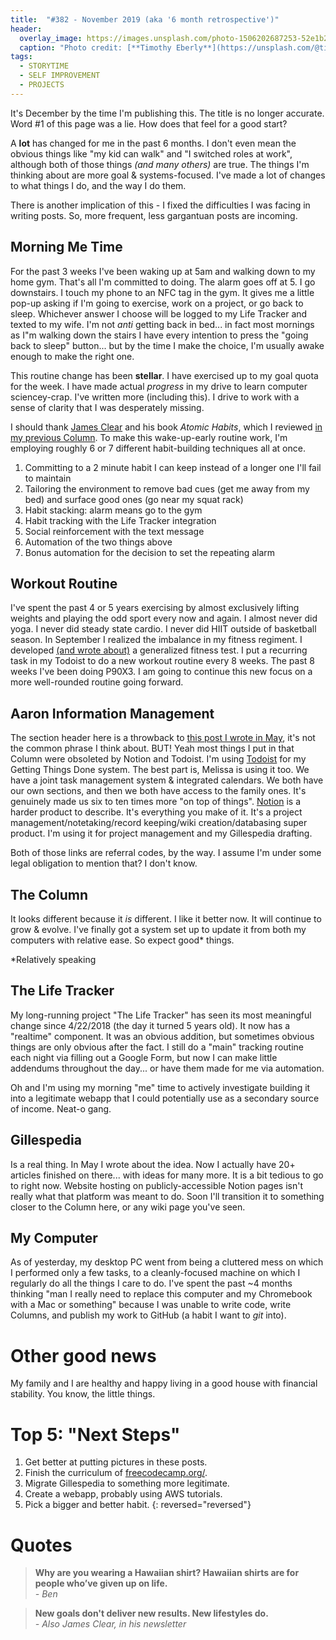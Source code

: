 ```yaml
---
title:  "#382 - November 2019 (aka '6 month retrospective')"
header:
  overlay_image: https://images.unsplash.com/photo-1506202687253-52e1b29d3527?ixlib=rb-1.2.1&ixid=eyJhcHBfaWQiOjEyMDd9&auto=format&fit=crop&w=1350&q=80
  caption: "Photo credit: [**Timothy Eberly**](https://unsplash.com/@timothyeberly/portfolio)"
tags:
  - STORYTIME
  - SELF IMPROVEMENT
  - PROJECTS
---
```


It's December by the time I'm publishing this.  The title is no longer accurate. Word #1 of this page was a lie. How does that feel for a good start?

A **lot** has changed for me in the past 6 months. I don't even mean the obvious things like "my kid can walk" and "I switched roles at work", although both of those things *(and many others)* are true. The things I'm thinking about are more goal & systems-focused. I've made a lot of changes to what things I do, and the way I do them.

There is another implication of this - I fixed the difficulties I was facing in writing posts. So, more frequent, less gargantuan posts are incoming.

## Morning Me Time
For the past 3 weeks I've been waking up at 5am and walking down to my home gym. That's all I'm committed to doing. The alarm goes off at 5. I go downstairs. I touch my phone to an NFC tag in the gym. It gives me a little pop-up asking if I'm going to exercise, work on a project, or go back to sleep. Whichever answer I choose will be logged to my Life Tracker and texted to my wife. I'm not *anti* getting back in bed... in fact most mornings as I"m walking down the stairs I have every intention to press the "going back to sleep" button... but by the time I make the choice, I'm usually awake enough to make the right one.

This routine change has been **stellar**. I have exercised up to my goal quota for the week. I have made actual *progress* in my drive to learn computer sciencey-crap. I've written more (including this). I drive to work with a sense of clarity that I was desperately missing.

I should thank [James Clear](http://www.jamesclear.com) and his book *Atomic Habits*, which I reviewed [in my previous Column](https://aarongilly.com/381-Atomic-Habits-Review/). To make this wake-up-early routine work, I'm employing roughly 6 or 7 different habit-building techniques all at once.   
1. Committing to a 2 minute habit I can keep instead of a longer one I'll fail to maintain
2. Tailoring the environment to remove bad cues (get me away from my bed) and surface good ones (go near my squat rack)
3. Habit stacking: alarm means go to the gym
4. Habit tracking with the Life Tracker integration
5. Social reinforcement with the text message
6. Automation of the two things above
7. Bonus automation for the decision to set the repeating alarm

## Workout Routine
I've spent the past 4 or 5 years exercising by almost exclusively lifting weights and playing the odd sport every now and again. I almost never did yoga. I never did steady state cardio. I never did HIIT outside of basketball season. In September I realized the imbalance in my fitness regiment. I developed [(and wrote about)](https://aarongilly.com/379-defining-and-measuring-healthy/) a generalized fitness test. I put a recurring task in my Todoist to do a new workout routine every 8 weeks. The past 8 weeks I've been doing P90X3. I am going to continue this new focus on a more well-rounded routine going forward.

## Aaron Information Management
The section header here is a throwback to [this post I wrote in May](https://aarongilly.com/370-feature-aaron-information/), it's not the common phrase I think about. BUT! Yeah most things I put in that Column were obsoleted by Notion and Todoist. I'm using [Todoist](https://todoist.com/r/aarongilly_wgfwvu) for my Getting Things Done system. The best part is, Melissa is using it too. We have a joint task management system & integrated calendars. We both have our own sections, and then we both have access to the family ones. It's genuinely made us six to ten times more "on top of things".  [Notion](https://www.notion.so/?r=a43b7d84790844c09b86d7b078089923) is a harder product to describe. It's everything you make of it. It's a project management/notetaking/record keeping/wiki creation/databasing super product. I'm using it for project management and my Gillespedia drafting.

Both of those links are referral codes, by the way. I assume I'm under some legal obligation to mention that? I don't know.

## The Column
It looks different because it *is* different. I like it better now. It will continue to grow & evolve. I've finally got a system set up to update it from both my computers with relative ease. So expect good* things.

*Relatively speaking

## The Life Tracker
My long-running project "The Life Tracker" has seen its most meaningful change since 4/22/2018 (the day it turned 5 years old). It now has a "realtime" component. It was an obvious addition, but sometimes obvious things are only obvious after the fact. I still do a "main" tracking routine each night via filling out a Google Form, but now I can make little addendums throughout the day... or have them made for me via automation. 

Oh and I'm using my morning "me" time to actively investigate building it into a legitimate webapp that I could potentially use as a secondary source of income. Neat-o gang.

## Gillespedia
Is a real thing. In May I wrote about the idea. Now I actually have 20+ articles finished on there... with ideas for many more. It is a bit tedious to go to right now. Website hosting on publicly-accessible Notion pages isn't really what that platform was meant to do. Soon I'll transition it to something closer to the Column here, or any wiki page you've seen.

## My Computer
As of yesterday, my desktop PC went from being a cluttered mess on which I performed only a few tasks, to a cleanly-focused machine on which I regularly do all the things I care to do. I've spent the past ~4 months thinking "man I really need to replace this computer and my Chromebook with a Mac or something" because I was unable to write code, write Columns, and publish my work to GitHub (a habit I want to *git* into).

# Other good news
My family and I are healthy and happy living in a good house with financial stability. You know, the little things.

# Top 5: "Next Steps"
1. Get better at putting pictures in these posts.
2. Finish the curriculum of [freecodecamp.org/](https://www.freecodecamp.org/).
3. Migrate Gillespedia to something more legitimate.
4. Create a webapp, probably using AWS tutorials.
5. Pick a bigger and better habit.
{: reversed="reversed"}


# Quotes  
> **Why are you wearing a Hawaiian shirt? Hawaiian shirts are for people who’ve given up on life.**  
> *- Ben*

> **New goals don't deliver new results. New lifestyles do.**  
> *- Also James Clear, in his newsletter*
<!--stackedit_data:
eyJoaXN0b3J5IjpbNjY5NDczMDQsLTE5NTE5NzkyOTksLTE1Mz
UxMjA1ODEsLTk3OTMyNTMsNzA2Njk1NjcsLTE5OTY5NzIyMDVd
fQ==
-->